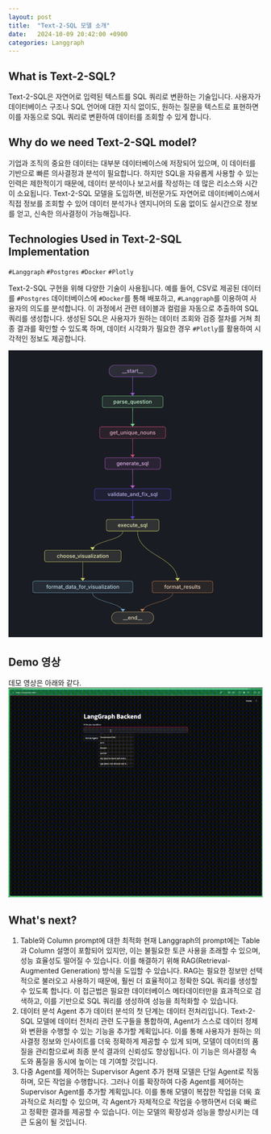 ```yaml
---
layout: post
title:  "Text-2-SQL 모델 소개"
date:   2024-10-09 20:42:00 +0900
categories: Langgraph
---
```


## What is Text-2-SQL?

Text-2-SQL은 자연어로 입력된 텍스트를 SQL 쿼리로 변환하는 기술입니다. 사용자가 데이터베이스 구조나 SQL 언어에 대한 지식 없이도, 원하는 질문을 텍스트로 표현하면 이를 자동으로 SQL 쿼리로 변환하여 데이터를 조회할 수 있게 합니다.

## Why do we need Text-2-SQL model?

기업과 조직의 중요한 데이터는 대부분 데이터베이스에 저장되어 있으며, 이 데이터를 기반으로 빠른 의사결정과 분석이 필요합니다. 하지만 SQL을 자유롭게 사용할 수 있는 인력은 제한적이기 때문에, 데이터 분석이나 보고서를 작성하는 데 많은 리소스와 시간이 소요됩니다. Text-2-SQL 모델을 도입하면, 비전문가도 자연어로 데이터베이스에서 직접 정보를 조회할 수 있어 데이터 분석가나 엔지니어의 도움 없이도 실시간으로 정보를 얻고, 신속한 의사결정이 가능해집니다.


## Technologies Used in Text-2-SQL Implementation

`#Langgraph` `#Postgres` `#Docker` `#Plotly`

Text-2-SQL 구현을 위해 다양한 기술이 사용됩니다. 예를 들어, CSV로 제공된 데이터를 `#Postgres` 데이터베이스에 `#Docker`를 통해 배포하고, `#Langgraph`를 이용하여 사용자의 의도를 분석합니다. 이 과정에서 관련 테이블과 컬럼을 자동으로 추출하여 SQL 쿼리를 생성합니다. 생성된 SQL은 사용자가 원하는 데이터 조회와 검증 절차를 거쳐 최종 결과를 확인할 수 있도록 하며, 데이터 시각화가 필요한 경우 `#Plotly`를 활용하여 시각적인 정보도 제공합니다.

![graph](/assets/images/text_2_sql/Langgraph.png)


## Demo 영상
데모 영상은 아래와 같다.
![demo](/assets/images/text_2_sql/output.gif)

## What's next?

1. Table와 Column prompt에 대한 최적화
    현재 Langgraph의 prompt에는 Table과 Column 설명이 포함되어 있지만, 이는 불필요한 토큰 사용을 초래할 수 있으며, 성능 효율성도 떨어질 수 있습니다. 이를 해결하기 위해 RAG(Retrieval-Augmented Generation) 방식을 도입할 수 있습니다. RAG는 필요한 정보만 선택적으로 불러오고 사용하기 때문에, 훨씬 더 효율적이고 정확한 SQL 쿼리를 생성할 수 있도록 합니다. 이 접근법은 필요한 데이터베이스 메타데이터만을 효과적으로 검색하고, 이를 기반으로 SQL 쿼리를 생성하여 성능을 최적화할 수 있습니다.
2. 데이터 분석 Agent 추가
    데이터 분석의 첫 단계는 데이터 전처리입니다. Text-2-SQL 모델에 데이터 전처리 관련 도구들을 통합하여, Agent가 스스로 데이터 정제와 변환을 수행할 수 있는 기능을 추가할 계획입니다. 이를 통해 사용자가 원하는 의사결정 정보와 인사이트를 더욱 정확하게 제공할 수 있게 되며, 모델이 데이터의 품질을 관리함으로써 최종 분석 결과의 신뢰성도 향상됩니다. 이 기능은 의사결정 속도와 품질을 동시에 높이는 데 기여할 것입니다.
3. 다중 Agent를 제어하는 Supervisor Agent 추가
    현재 모델은 단일 Agent로 작동하며, 모든 작업을 수행합니다. 그러나 이를 확장하여 다중 Agent를 제어하는 Supervisor Agent를 추가할 계획입니다. 이를 통해 모델이 복잡한 작업을 더욱 효과적으로 처리할 수 있으며, 각 Agent가 자체적으로 작업을 수행하면서 더욱 빠르고 정확한 결과를 제공할 수 있습니다. 이는 모델의 확장성과 성능을 향상시키는 데 큰 도움이 될 것입니다.